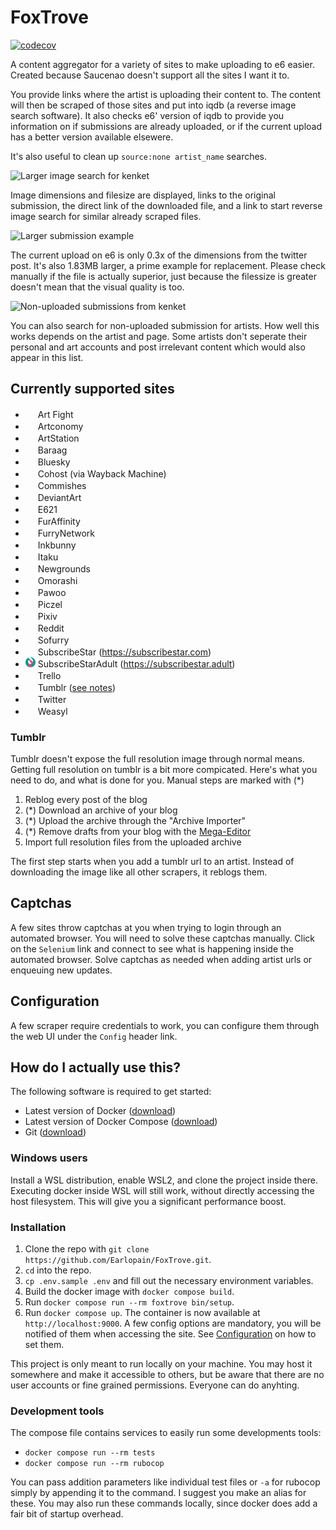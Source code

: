 # FoxTrove

[![codecov](https://codecov.io/github/Earlopain/FoxTrove/graph/badge.svg?token=JK5X2YBOHK)](https://codecov.io/github/Earlopain/FoxTrove)

A content aggregator for a variety of sites to make uploading to e6 easier. Created because Saucenao doesn't support all the sites I want it to.

You provide links where the artist is uploading their content to. The content will then be scraped of those sites and put into iqdb (a reverse image search software). It also checks e6' version of iqdb to provide you information on if submissions are already uploaded, or if the current upload has a better version available elsewere.

It's also useful to clean up `source:none artist_name` searches.

![Larger image search for kenket](screenshots/1.png)

Image dimensions and filesize are displayed, links to the original submission, the direct link of the downloaded file, and a link to start reverse image search for similar already scraped files.

![Larger submission example](screenshots/2.png)

The current upload on e6 is only 0.3x of the dimensions from the twitter post. It's also 1.83MB larger, a prime example for replacement. Please check manually if the file is actually superior, just because the filessize is greater doesn't mean that the visual quality is too. 

![Non-uploaded submissions from kenket](screenshots/3.png)

You can also search for non-uploaded submission for artists. How well this works depends on the artist and page. Some artists don't seperate their personal and art accounts and post irrelevant content which would also appear in this list.

## Currently supported sites
<!--- Automatically linted. You can add notes in brackets (see tumblr) -->
<!--- sites:start -->
* <img src="public/icons/38-artfight.png" width="16px" height="16px"> Art Fight
* <img src="public/icons/37-artconomy.png" width="16px" height="16px"> Artconomy
* <img src="public/icons/5-artstation.png" width="16px" height="16px"> ArtStation
* <img src="public/icons/30-baraag.png" width="16px" height="16px"> Baraag
* <img src="public/icons/50-bluesky.png" width="16px" height="16px"> Bluesky
* <img src="public/icons/48-cohost.png" width="16px" height="16px"> Cohost (via Wayback Machine)
* <img src="public/icons/33-commishes.png" width="16px" height="16px"> Commishes
* <img src="public/icons/4-deviantart.png" width="16px" height="16px"> DeviantArt
* <img src="public/icons/51-e621.png" width="16px" height="16px"> E621
* <img src="public/icons/1-furaffinity.png" width="16px" height="16px"> FurAffinity
* <img src="public/icons/34-furrynetwork.png" width="16px" height="16px"> FurryNetwork
* <img src="public/icons/2-inkbunny.png" width="16px" height="16px"> Inkbunny
* <img src="public/icons/46-itaku.png" width="16px" height="16px"> Itaku
* <img src="public/icons/11-newgrounds.png" width="16px" height="16px"> Newgrounds
* <img src="public/icons/52-omorashi.png" width="16px" height="16px"> Omorashi
* <img src="public/icons/29-pawoo.png" width="16px" height="16px"> Pawoo
* <img src="public/icons/19-piczel.png" width="16px" height="16px"> Piczel
* <img src="public/icons/7-pixiv.png" width="16px" height="16px"> Pixiv
* <img src="public/icons/10-reddit.png" width="16px" height="16px"> Reddit
* <img src="public/icons/3-sofurry.png" width="16px" height="16px"> Sofurry
* <img src="public/icons/14-subscribestar.png" width="16px" height="16px"> SubscribeStar (https://subscribestar.com)
* <img src="public/icons/58-subscribestar_adult.png" width="16px" height="16px"> SubscribeStarAdult (https://subscribestar.adult)
* <img src="public/icons/45-trello.png" width="16px" height="16px"> Trello
* <img src="public/icons/9-tumblr.png" width="16px" height="16px"> Tumblr ([see notes](#tumblr))
* <img src="public/icons/0-twitter.png" width="16px" height="16px"> Twitter
* <img src="public/icons/8-weasyl.png" width="16px" height="16px"> Weasyl
<!--- sites:stop -->

### Tumblr

Tumblr doesn't expose the full resolution image through normal means. Getting full resolution on tumblr is a bit more compicated. Here's what you need to do, and what is done for you. Manual steps are marked with (*)
1. Reblog every post of the blog
1. (*) Download an archive of your blog
1. (*) Upload the archive through the "Archive Importer"
1. (*) Remove drafts from your blog with the [Mega-Editor](https://www.tumblr.com/mega-editor/draft/)
1. Import full resolution files from the uploaded archive

The first step starts when you add a tumblr url to an artist. Instead of downloading the image like all other scrapers, it reblogs them.

## Captchas

A few sites throw captchas at you when trying to login through an automated browser. You will need to solve these captchas manually. Click on the `Selenium` link and connect to see what is happening inside the automated browser. Solve captchas as needed when adding artist urls or enqueuing new updates.

## Configuration

A few scraper require credentials to work, you can configure them through the web UI under the `Config` header link.

## How do I actually use this?
The following software is required to get started:
 * Latest version of Docker ([download](https://docs.docker.com/get-docker))
 * Latest version of Docker Compose ([download](https://docs.docker.com/compose/install))
 * Git ([download](https://git-scm.com/downloads))

### Windows users

Install a WSL distribution, enable WSL2, and clone the project inside there. Executing docker inside WSL will still work, without directly accessing the host filesystem. This will give you a significant performance boost.

### Installation

1. Clone the repo with `git clone https://github.com/Earlopain/FoxTrove.git`.
1. `cd` into the repo.
1. `cp .env.sample .env` and fill out the necessary environment variables.
1. Build the docker image with `docker compose build`.
1. Run `docker compose run --rm foxtrove bin/setup`.
1. Run `docker compose up`. The container is now available at `http://localhost:9000`. A few config options are mandatory, you will be notified of them when accessing the site. See [Configuration](#configuration) on how to set them.

This project is only meant to run locally on your machine. You may host it somewhere and make it accessible to others, but be aware that there are no user accounts or fine grained permissions. Everyone can do anyhting.

### Development tools

The compose file contains services to easily run some developments tools:
* `docker compose run --rm tests`
* `docker compose run --rm rubocop`

You can pass addition parameters like individual test files or `-a` for rubocop simply by appending it to the command. I suggest you make an alias for these. You may also run these commands locally, since docker does add a fair bit of startup overhead.
